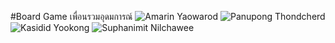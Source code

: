 #Board Game 
เพื่อนรวมอุดมการณ์ 
![Amarin Yaowarod](https://6530200908.github.io/)
![Panupong Thondcherd](https://6530200339.github.io/)
![Kasidid Yookong](https://kasidid-y.github.io/)
![Suphanimit Nilchawee](https://6530200517.github.io/)
